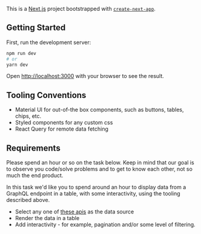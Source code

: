 This is a [Next.js](https://nextjs.org/) project bootstrapped with [`create-next-app`](https://github.com/vercel/next.js/tree/canary/packages/create-next-app).

## Getting Started

First, run the development server:

```bash
npm run dev
# or
yarn dev
```

Open [http://localhost:3000](http://localhost:3000) with your browser to see the result.



## Tooling Conventions

- Material UI for out-of-the box components, such as buttons, tables, chips, etc.
- Styled components for any custom css
- React Query for remote data fetching


## Requirements

Please spend an hour or so on the task below. Keep in mind that our goal is to observe you code/solve problems and to get to know each other, not so much the end product.

In this task we'd like you to spend around an hour to display data from a GraphQL endpoint in a table, with some interactivity, using the tooling described above. 

- Select any one of [these apis](https://www.apollographql.com/blog/community/backend/8-free-to-use-graphql-apis-for-your-projects-and-demos/) as the data source
- Render the data in a table
- Add interactivity - for example, pagination and/or some level of filtering.
